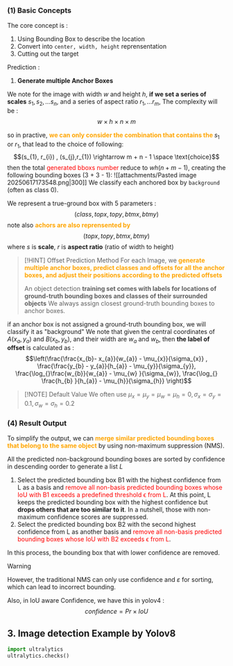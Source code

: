 ### (1) Basic Concepts  
The core concept is :  
1. Using Bounding Box to describe the location  
2. Convert  into  `center, width, height` reprensentation   
3. Cutting out the target 


Prediction : 
1. **Generate multiple Anchor Boxes** 

We note for the image with width $w$ and height $h$,  **if we set a series of scales** $s_{1}, s_{2}, \dots  s_{n}$,   and a series of aspect ratio  $r_1, \dots r_{m}$, 
The complexity will be : 
$$w\times  h \times n \times  m $$

so in practive,  <b><mark style="background: transparent; color: orange">we can only consider the  combination that contains the </mark></b> $s_{1}$ or $r_{1}$, that lead to the choice of  following: 
$$(s_{1}, r_{i}) ,  (s_{j},r_{1}) \rightarrow   m + n - 1 \space \text{choice}$$
then the total  <mark style="background: transparent; color: red">generated  bboxs number</mark>  reduce to $wh(n + m - 1)$, creating the following bounding boxes (3 + 3 - 1): 
![[attachments/Pasted image 20250617173548.png|300]]
We classify each anchored box by `background` (often as class 0). 

We represent a true-ground box with 5 parameters : 
$$(class,  topx,  topy, btmx, btmy)$$
note also <b><mark style="background: transparent; color: orange">achors are also reprensented by</mark></b>
$$(topx,  topy, btmx, btmy)$$
where  $s$ is  **scale**, $r$ is **aspect ratio** (ratio of width to height) 

> [!HINT] Offset Prediction Method 
> For each Image, we <b><mark style="background: transparent; color: orange">generate multiple  anchor boxes, predict classes and offsets for all the anchor boxes, and adjust  their positions according to the  predicted offsets</mark></b> 
> 
> An object detection **training set comes with labels for locations of ground-truth bounding boxes and classes of their surrounded objects** 
> We always  assign closest  ground-truth  bounding boxes  to anchor boxes. 

if an anchor box is not assigned a  ground-truth bounding box, we will classify it as "background" 
We note that  given the central coordinates  of $A(x_a, y_a)$ and $B(x_{b}, y_{b})$,  and their width are $w_a$ and $w_b$,  then **the label of offset** is calculated as : 
$$\left(\frac{\frac{x_{b}- x_{a}}{w_{a}} - \mu_{x}}{\sigma_{x}} , \frac{\frac{y_{b} - y_{a}}{h_{a}} - \mu_{y}}{\sigma_{y}},  \frac{\log_{}\frac{w_{b}}{w_{a}} - \mu_{w} }{\sigma_{w}},   \frac{\log_{}  \frac{h_{b} }{h_{a}} -  \mu_{h}}{\sigma_{h}} \right)$$

> [!NOTE] Default  Value 
> We often use  $\mu_x = \mu_y  =\mu_w = \mu_h  = 0, \sigma_x = \sigma_y  = 0.1,\sigma_{w} = \sigma_{h} = 0.2$

### (4) Result Output   
To simplify the output, we can <b><mark style="background: transparent; color: orange">merge similar predicted bounding boxes that belong to the same object</mark></b> by using non-maximum suppression (NMS). 

All the predicted  non-background bounding boxes are sorted by confidence  in descending oorder to generate a list  $L$

1. Select the predicted bounding box B1 with the highest confidence from L as a basis and <mark style="background: transparent; color: red">remove all non-basis predicted bounding boxes whose IoU with B1 exceeds a predefined  threshold ϵ from L</mark>. At this point, L keeps the predicted bounding box with the highest confidence but **drops others that are too similar to it**. In a nutshell, those with non-maximum confidence scores are suppressed. 
2. Select the predicted bounding box B2 with the second highest confidence from L as another basis and<mark style="background: transparent; color: red"> remove all non-basis predicted bounding boxes whose IoU with B2 exceeds ϵ from L</mark>.

In this process, the bounding box  that with lower confidence are removed.  

> [!warning] 
> However, the traditional  NMS can only use confidence and $\varepsilon$  for sorting, which can lead to incorrect bounding. 

Also, in  IoU aware Confidence, we have this in yolov4 : 
$$confidence  = Pr  \times    IoU$$

## 3. Image detection Example by Yolov8 

```python fold title:setup 
import ultralytics 
ultralytics.checks()
```
